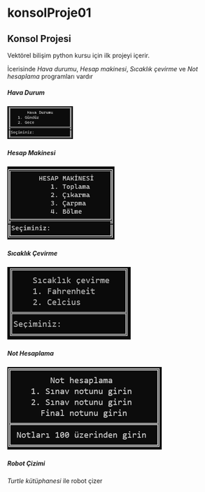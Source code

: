 # konsolProje01
<h2>Konsol Projesi</h2>
<p>Vektörel bilişim python kursu için ilk projeyi içerir.</p>
<p>İcerisinde <i>Hava durumu</i>, <i>Hesap makinesi</i>, <i>Sıcaklık çevirme</i> ve <i>Not hesaplama</i> programları vardır</p>
<h5><i>Hava Durum</i></h5>
<img src="./tanitim/02_proje01_hava.png" width='150'></img>
<h5><i>Hesap Makinesi</i></h5>
<img src="./tanitim/02_proje01_hesap.png">
<h5><i>Sıcaklık Çevirme</i></h5>
<img src="./tanitim/sicaklikCevirme_proje01.png">
<h5><i>Not Hesaplama</i></h5>
<img src="./tanitim/notHesaplama_proje01.png">
<h5><i>Robot Çizimi</i></h5>
<p><em>Turtle kütüphanesi</em> ile <stront>robot</strong> çizer</p>
